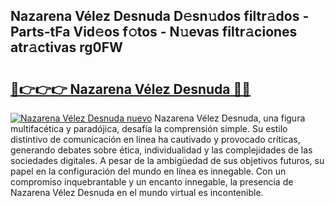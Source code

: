## Nazarena Vélez Desnuda D𝚎sn𝚞dos filtr𝚊dos - Parts-tFa Vid𝚎os f𝚘tos - N𝚞evas filtr𝚊ciones atr𝚊ctivas rg0FW

# <h2><a href="http://mb0r2e.tromn.icu/?c=Nazarena+V%c3%a9lez+Desnuda">🔗👉👉👉 Nazarena Vélez Desnuda 🔗🔗</a></h2>

[![Nazarena Vélez Desnuda nuevo](https://i.imgur.com/pEAQMta.gif)](http://mb0r2e.tromn.icu/?c=Nazarena+V%c3%a9lez+Desnuda)
Nazarena Vélez Desnuda, una figura multifacética y paradójica, desafía la comprensión simple. Su estilo distintivo de comunicación en línea ha cautivado y provocado críticas, generando debates sobre ética, individualidad y las complejidades de las sociedades digitales. A pesar de la ambigüedad de sus objetivos futuros, su papel en la configuración del mundo en línea es innegable. Con un compromiso inquebrantable y un encanto innegable, la presencia de Nazarena Vélez Desnuda en el mundo virtual es incontenible.

